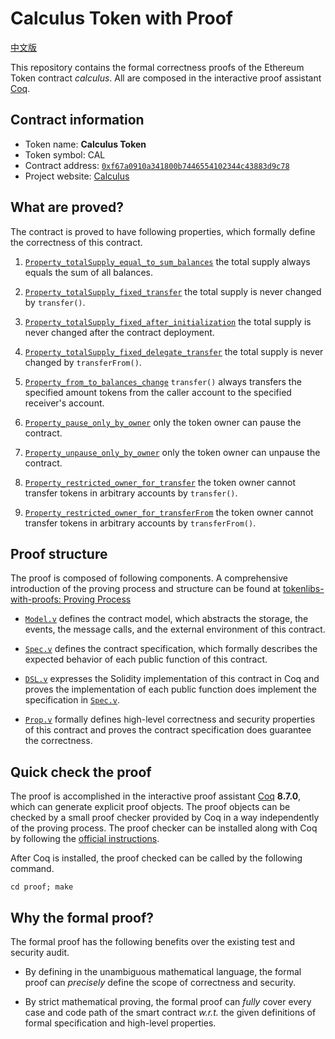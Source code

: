 # Calculus Token with Proof

[中文版](README_zh.md)

This repository contains the formal correctness proofs of the Ethereum Token contract *calculus*. All are composed in the interactive proof assistant [Coq](https://coq.inria.fr/).

## Contract information

* Token name: **Calculus Token**
* Token symbol: CAL
* Contract address: [```0xf67a0910a341800b7446554102344c43883d9c78```](https://etherscan.io/address/0xf67a0910a341800b7446554102344c43883d9c78)
* Project website: [Calculus](http://www.calculus.network/)

## What are proved?

The contract is proved to have following properties, which formally define the correctness of this contract.

1. [```Property_totalSupply_equal_to_sum_balances```](https://github.com/sec-bit/calculus-token-with-proof/blob/master/proof/Prop.v#L993) the total supply always equals the sum of all balances.

2. [```Property_totalSupply_fixed_transfer```](https://github.com/sec-bit/calculus-token-with-proof/blob/master/proof/Prop.v#L1010) the total supply is never changed by ```transfer()```.

3. [```Property_totalSupply_fixed_after_initialization```](https://github.com/sec-bit/calculus-token-with-proof/blob/master/proof/Prop.v#L1120) the total supply is never changed after the contract deployment.

4. [```Property_totalSupply_fixed_delegate_transfer```](https://github.com/sec-bit/calculus-token-with-proof/blob/master/proof/Prop.v#L1134) the total supply is never changed by ```transferFrom()```.

5. [```Property_from_to_balances_change```](https://github.com/sec-bit/calculus-token-with-proof/blob/master/proof/Prop.v#L1148) ```transfer()``` always transfers the specified amount tokens from the caller account to the specified receiver's account.

6. [```Property_pause_only_by_owner```](https://github.com/sec-bit/calculus-token-with-proof/blob/master/proof/Prop.v#L1191) only the token owner can pause the contract.

7. [```Property_unpause_only_by_owner```](https://github.com/sec-bit/calculus-token-with-proof/blob/master/proof/Prop.v#L1209) only the token owner can unpause the contract.

8. [```Property_restricted_owner_for_transfer```](https://github.com/sec-bit/calculus-token-with-proof/blob/master/proof/Prop.v#L1227) the token owner cannot transfer tokens in arbitrary accounts by ```transfer()```.

9. [```Property_restricted_owner_for_transferFrom```](https://github.com/sec-bit/calculus-token-with-proof/blob/master/proof/Prop.v#L1260) the token owner cannot transfer tokens in arbitrary accounts by ```transferFrom()```.

## Proof structure

The proof is composed of following components. A comprehensive introduction of the proving process and structure can be found at [tokenlibs-with-proofs: Proving Process](https://github.com/sec-bit/tokenlibs-with-proofs/tree/6310c6590aaf664be47342caa3a8854b2447f05e#proving-process)

* [```Model.v```](proof/Model.v) defines the contract model, which abstracts the storage, the events, the message calls, and the external environment of this contract.

* [```Spec.v```](proof/Spec.v) defines the contract specification, which formally describes the expected behavior of each public function of this contract.

* [```DSL.v```](proof/DSL.v) expresses the Solidity implementation of this contract in Coq and proves the implementation of each public function does implement the specification in [```Spec.v```](proof/Spec.v).

* [```Prop.v```](proof/Prop.v) formally defines high-level correctness and security properties of this contract and proves the contract specification does guarantee the correctness.

## Quick check the proof

The proof is accomplished in the interactive proof assistant [Coq](https://coq.inria.fr/) **8.7.0**, which can generate explicit proof objects. The proof objects can be checked by a small proof checker provided by Coq in a way independently of the proving process. The proof checker can be installed along with Coq by following the [official instructions](https://github.com/coq/coq/wiki#coq-installation).

After Coq is installed, the proof checked can be called by the following command.

``` shell
cd proof; make
```

## Why the formal proof?

The formal proof has the following benefits over the existing test and security audit.

* By defining in the unambiguous mathematical language, the formal proof can *precisely* define the scope of correctness and security.

* By strict mathematical proving, the formal proof can *fully* cover every case and code path of the smart contract *w.r.t.* the given definitions of formal specification and high-level properties.
